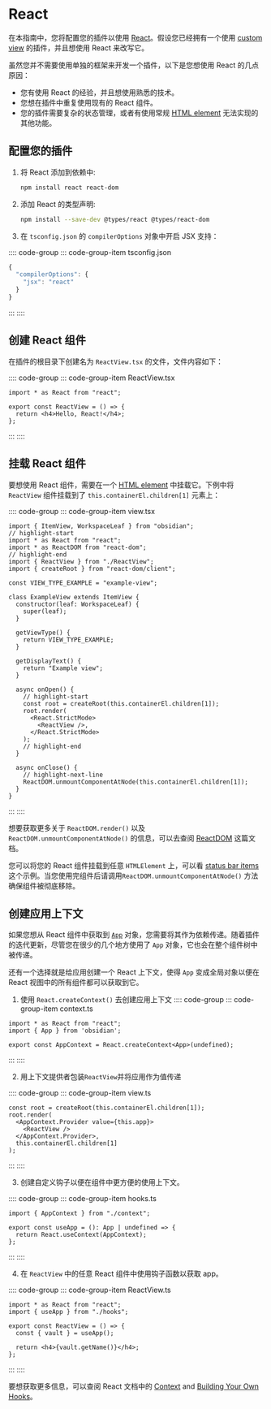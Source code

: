 # React

在本指南中，您将配置您的插件以使用 [React](https://reactjs.org/)。假设您已经拥有一个使用 [custom view](../user-interface/views.md) 的插件，并且想使用 React 来改写它。

虽然您并不需要使用单独的框架来开发一个插件，以下是您想使用 React 的几点原因：

- 您有使用 React 的经验，并且想使用熟悉的技术。
- 您想在插件中重复使用现有的 React 组件。
- 您的插件需要复杂的状态管理，或者有使用常规 [HTML element](../user-interface/html-elements.md) 无法实现的其他功能。

## 配置您的插件

1. 将 React 添加到依赖中:

   ```bash
   npm install react react-dom
   ```

2. 添加 React 的类型声明:

   ```bash
   npm install --save-dev @types/react @types/react-dom
   ```

3. 在 `tsconfig.json` 的 `compilerOptions` 对象中开启 JSX 支持：

:::: code-group
::: code-group-item tsconfig.json

```ts
{
  "compilerOptions": {
    "jsx": "react"
  }
}
```

:::
::::

## 创建 React 组件

在插件的根目录下创建名为 `ReactView.tsx` 的文件，文件内容如下：

:::: code-group
::: code-group-item ReactView.tsx

```tsx
import * as React from "react";

export const ReactView = () => {
  return <h4>Hello, React!</h4>;
};
```

:::
::::

## 挂载 React 组件

要想使用 React 组件，需要在一个 [HTML element](../user-interface/html-elements.md) 中挂载它。下例中将 `ReactView` 组件挂载到了 `this.containerEl.children[1]` 元素上：

:::: code-group
::: code-group-item view.tsx

```tsx
import { ItemView, WorkspaceLeaf } from "obsidian";
// highlight-start
import * as React from "react";
import * as ReactDOM from "react-dom";
// highlight-end
import { ReactView } from "./ReactView";
import { createRoot } from "react-dom/client";

const VIEW_TYPE_EXAMPLE = "example-view";

class ExampleView extends ItemView {
  constructor(leaf: WorkspaceLeaf) {
    super(leaf);
  }

  getViewType() {
    return VIEW_TYPE_EXAMPLE;
  }

  getDisplayText() {
    return "Example view";
  }

  async onOpen() {
    // highlight-start
    const root = createRoot(this.containerEl.children[1]);
    root.render(
      <React.StrictMode>
        <ReactView />,
      </React.StrictMode>
    );
    // highlight-end
  }

  async onClose() {
    // highlight-next-line
    ReactDOM.unmountComponentAtNode(this.containerEl.children[1]);
  }
}
```

:::
::::

想要获取更多关于 `ReactDOM.render()` 以及 `ReactDOM.unmountComponentAtNode()` 的信息，可以去查阅
 [ReactDOM](https://reactjs.org/docs/react-dom.html) 这篇文档。

您可以将您的 React 组件挂载到任意 `HTMLElement` 上，可以看 [status bar items](../user-interface/status-bar.md) 这个示例。当您使用完组件后请调用`ReactDOM.unmountComponentAtNode()` 方法确保组件被彻底移除。

## 创建应用上下文

如果您想从 React 组件中获取到 [`App`](../reference/typescript/classes/App.md) 对象，您需要将其作为依赖传递。随着插件的迭代更新，尽管您在很少的几个地方使用了 `App` 对象，它也会在整个组件树中被传递。

还有一个选择就是给应用创建一个 React 上下文，使得 `App` 变成全局对象以便在 React 视图中的所有组件都可以获取到它。

1. 使用 `React.createContext()` 去创建应用上下文
:::: code-group
::: code-group-item context.ts

```tsx title="context.ts"
import * as React from "react";
import { App } from 'obsidian';

export const AppContext = React.createContext<App>(undefined);
```

:::
::::

2. 用上下文提供者包装`ReactView`并将应用作为值传递

:::: code-group
::: code-group-item view.ts

```tsx title="view.tsx"
const root = createRoot(this.containerEl.children[1]);
root.render(
  <AppContext.Provider value={this.app}>
    <ReactView />
  </AppContext.Provider>,
  this.containerEl.children[1]
);
```

:::
::::

3. 创建自定义钩子以便在组件中更方便的使用上下文。

:::: code-group
::: code-group-item hooks.ts

```tsx
import { AppContext } from "./context";

export const useApp = (): App | undefined => {
  return React.useContext(AppContext);
};
```

:::
::::

4. 在 `ReactView` 中的任意 React 组件中使用钩子函数以获取 app。

:::: code-group
::: code-group-item ReactView.ts

```tsx
import * as React from "react";
import { useApp } from "./hooks";

export const ReactView = () => {
  const { vault } = useApp();

  return <h4>{vault.getName()}</h4>;
};
```

:::
::::

要想获取更多信息，可以查阅 React 文档中的 [Context](https://reactjs.org/docs/context.html) and [Building Your Own Hooks](https://reactjs.org/docs/hooks-custom.html)。
